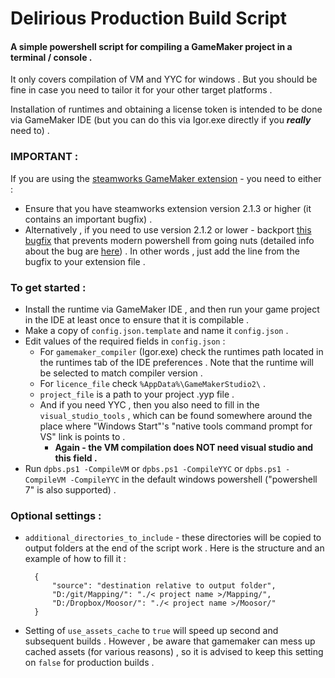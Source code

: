 # Delirious Production Build Script

#### A simple powershell script for compiling a GameMaker project in a terminal / console .

It only covers compilation of VM and YYC for windows .
But you should be fine in case you need to tailor it for your other target platforms .

Installation of runtimes and obtaining a license token is intended to be done via GameMaker IDE (but you can do this via Igor.exe directly if you ***really*** need to) .

### IMPORTANT :
If you are using the [steamworks GameMaker extension](https://github.com/YoYoGames/GMEXT-Steamworks) - you need to either :
 - Ensure that you have steamworks extension version 2.1.3 or higher (it contains an important bugfix) .
 - Alternatively , if you need to use version 2.1.2 or lower - backport [this bugfix](https://github.com/YoYoGames/GMEXT-Steamworks/commit/962c208c794935c1dd262df2d2c5840a198b8272) that prevents modern powershell from going nuts (detailed info about the bug are [here](https://github.com/YoYoGames/GMEXT-Steamworks/issues/120)) . In other words , just add the line from the bugfix to your extension file .

### To get started :
- Install the runtime via GameMaker IDE , and then run your game project in the IDE at least once to ensure that it is compilable .
- Make a copy of `config.json.template` and name it `config.json` .
- Edit values of the required fields in `config.json` :
	- For `gamemaker_compiler` (Igor.exe) check the runtimes path located in the runtimes tab of the IDE preferences . Note that the runtime will be selected to match compiler version .
	- For `licence_file` check `%AppData%\GameMakerStudio2\` .
	- `project_file` is a path to your project .yyp file .
	- And if you need YYC , then you also need to fill in the `visual_studio_tools` , which can be found somewhere around the place where "Windows Start"'s "native tools command prompt for VS" link is points to .
		- **Again - the VM compilation does NOT need visual studio and this field .**
- Run `dpbs.ps1 -CompileVM` or `dpbs.ps1 -CompileYYC` or `dpbs.ps1 -CompileVM -CompileYYC` in the default windows powershell ("powershell 7" is also supported) .

### Optional settings :
- `additional_directories_to_include` - these directories will be copied to output folders at the end of the script work . Here is the structure and an example of how to fill it :
	
		{
			"source": "destination relative to output folder",
			"D:/git/Mapping/": "./< project name >/Mapping/",
			"D:/Dropbox/Moosor/": "./< project name >/Moosor/"
		}
	
- Setting of `use_assets_cache` to `true` will speed up second and subsequent builds . However , be aware that gamemaker can mess up cached assets (for various reasons) , so it is advised to keep this setting on `false` for production builds .
